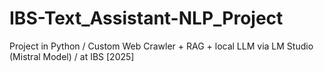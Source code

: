 # IBS-Text_Assistant-NLP_Project
Project in Python / Custom Web Crawler + RAG + local LLM via LM Studio (Mistral Model) / at IBS [2025]
